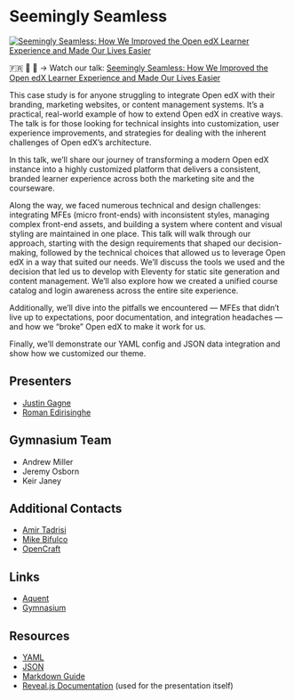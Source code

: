 # Seemingly Seamless

[![Seemingly Seamless: How We Improved the Open edX Learner Experience and Made Our Lives Easier](https://markdown-videos-api.jorgenkh.no/url?url=https%3A%2F%2Fwww.youtube.com%2Fwatch%3Fv%3DuCbbREm5Dxc)](https://www.youtube.com/watch?v=uCbbREm5Dxc)

🇫🇷 🎤 🎥 → Watch our talk: [Seemingly Seamless: How We Improved the Open edX Learner Experience and Made Our Lives Easier](https://www.youtube.com/watch?v=uCbbREm5Dxc)

This case study is for anyone struggling to integrate Open edX with their branding, marketing websites, or content management systems. It’s a practical, real-world example of how to extend Open edX in creative ways. The talk is for those looking for technical insights into customization, user experience improvements, and strategies for dealing with the inherent challenges of Open edX’s architecture.

In this talk, we’ll share our journey of transforming a modern Open edX instance into a highly customized platform that delivers a consistent, branded learner experience across both the marketing site and the courseware.

Along the way, we faced numerous technical and design challenges: integrating MFEs (micro front-ends) with inconsistent styles, managing complex front-end assets, and building a system where content and visual styling are maintained in one place.
This talk will walk through our approach, starting with the design requirements that shaped our decision-making, followed by the technical choices that allowed us to leverage Open edX in a way that suited our needs. We’ll discuss the tools we used and the decision that led us to develop with Eleventy for static site generation and content management. We’ll also explore how we created a unified course catalog and login awareness across the entire site experience.

Additionally, we’ll dive into the pitfalls we encountered — MFEs that didn’t live up to expectations, poor documentation, and integration headaches — and how we “broke” Open edX to make it work for us.

Finally, we’ll demonstrate our YAML config and JSON data integration and show how we customized our theme.


## Presenters

- [Justin Gagne](https://www.linkedin.com/in/justingagne/)
- [Roman Edirisinghe](https://www.linkedin.com/in/romanedirisinghe/)


## Gymnasium Team

- Andrew Miller
- Jeremy Osborn
- Keir Janey


## Additional Contacts

- [Amir Tadrisi](https://www.linkedin.com/in/amirtadrisi/)
- [Mike Bifulco](https://www.linkedin.com/in/mbifulco/)
- [OpenCraft](https://opencraft.com)

## Links

- [Aquent](https://aquent.com)
- [Gymnasium](https://thegymnasium.com)

## Resources

- [YAML](https://yaml.org/)
- [JSON](https://www.json.org/)
- [Markdown Guide](https://www.markdownguide.org/basic-syntax/)
- [Reveal.js Documentation](https://github.com/hakimel/reveal.js) (used for the presentation itself)
